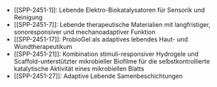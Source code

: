 - [[SPP-2451-1]]: Lebende Elektro-Biokatalysatoren für Sensorik und Reinigung
- [[SPP-2451-7]]: Lebende therapeutische Materialien mit langfristiger, sonoresponsiver und mechanoadaptiver Funktion
- [[SPP-2451-17]]: ProbioGel als adaptives lebendes Haut- und Wundtherapeutikum
- [[SPP-2451-21]]: Kombination stimuli-responsiver Hydrogele und Scaffold-unterstützter mikrobieller Biofilme für die selbstkontrollierte katalytische Aktivität eines mikrobiellen Blatts
- [[SPP-2451-27]]: Adaptive Lebende Samenbeschichtungen
